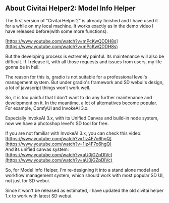## About Civitai Helper2: Model Info Helper
The first version of "Civitai Helper2" is already finished and I have used it for a while on my local machine. It works exactly as in the demo video I have released before(with some more functions).   

[https://www.youtube.com/watch?v=mPcKwQDDH8s](https://www.youtube.com/watch?v=mPcKwQDDH8s)  

But the developing process is extremely painful. Its maintenance will also be difficult. If I release it, with all those requests and issues from users, my life gonna be in hell.  

The reason for this is, gradio is not suitable for a professional level's management system. But under gradio's framework and SD webui's design, a lot of javascript things won't work well.  

So, it is too painful that I don't want to do any further maintenance and development on it. In the meantime, a lot of alternatives become popular. For example, ComfyUI and InvokeAI 3.x.

Especially InvokeAI 3.x, with its Unified Canvas and build-in node system, now we have a photoshop level's SD tool for free.  

If you are not familiar with InvokeAI 3.x, you can check this video:  
[https://www.youtube.com/watch?v=1Iz4F7o6hgQ](https://www.youtube.com/watch?v=1Iz4F7o6hgQ)  
And its unified canvas system:  
[https://www.youtube.com/watch?v=aU0jGZpDIVc](https://www.youtube.com/watch?v=aU0jGZpDIVc)  

So, for Model Info Helper, I'm re-designing it into a stand alone model and workflow management system, which should work with most popular SD UI, not just for SD webui.  

Since it won't be released as estimated, I have updated the old civitai helper 1.x to work with latest SD webui.  









